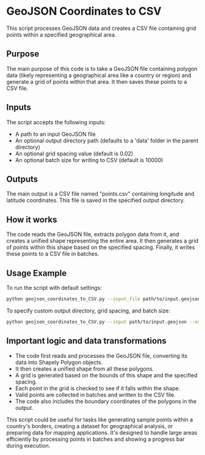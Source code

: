 # GeoJSON Coordinates to CSV

This script processes GeoJSON data and creates a CSV file containing grid points within a specified geographical area.

## Purpose

The main purpose of this code is to take a GeoJSON file containing polygon data (likely representing a geographical area like a country or region) and generate a grid of points within that area. It then saves these points to a CSV file.

## Inputs

The script accepts the following inputs:
- A path to an input GeoJSON file
- An optional output directory path (defaults to a 'data' folder in the parent directory)
- An optional grid spacing value (default is 0.02)
- An optional batch size for writing to CSV (default is 10000)

## Outputs

The main output is a CSV file named "points.csv" containing longitude and latitude coordinates. This file is saved in the specified output directory.

## How it works

The code reads the GeoJSON file, extracts polygon data from it, and creates a unified shape representing the entire area. It then generates a grid of points within this shape based on the specified spacing. Finally, it writes these points to a CSV file in batches.

## Usage Example

To run the script with default settings:

```bash
python geojson_coordinates_to_CSV.py --input_file path/to/input.geojson
```

To specify custom output directory, grid spacing, and batch size:

```bash
python geojson_coordinates_to_CSV.py --input path/to/input.geojson --output path/to/output_dir --spacing 0.02 --batch_size 1000
```

## Important logic and data transformations

- The code first reads and processes the GeoJSON file, converting its data into Shapely Polygon objects.
- It then creates a unified shape from all these polygons.
- A grid is generated based on the bounds of this shape and the specified spacing.
- Each point in the grid is checked to see if it falls within the shape.
- Valid points are collected in batches and written to the CSV file.
- The code also includes the boundary coordinates of the polygons in the output.

This script could be useful for tasks like generating sample points within a country's borders, creating a dataset for geographical analysis, or preparing data for mapping applications. It's designed to handle large areas efficiently by processing points in batches and showing a progress bar during execution.

